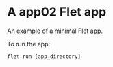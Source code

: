 # A app02 Flet app

An example of a minimal Flet app.

To run the app:

```
flet run [app_directory]
```
